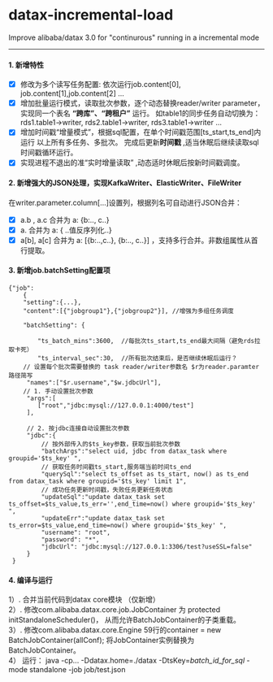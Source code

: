 # datax-incremental-load
Improve alibaba/datax 3.0 for "continurous"  running in a incremental mode

------
#### 1. 新增特性
- [x] 修改为多个读写任务配置: 依次运行job.content[0], job.content[1],job.content[2] ...
- [x] 增加批量运行模式，读取批次参数，逐个动态替换reader/writer parameter， 实现同一个表名 **“跨库”、“跨租户”** 运行。 如table1的同步任务自动切换为： rds1.table1->writer, rds2.table1->writer, rds3.table1->writer ...
- [x] 增加时间戳“增量模式”，根据sql配置，在单个时间戳范围[ts_start,ts_end]内运行 以上所有多任务、多批次。 完成后更新**时间戳** ,适当休眠后继续读取sql时间戳循环运行。
- [x] 实现进程不退出的准“实时增量读取” ,动态适时休眠后按新时间戳调度。

#### 2. 新增强大的JSON处理，实现KafkaWriter、ElasticWriter、FileWriter
在writer.parameter.column[...]设置列，根据列名可自动进行JSON合并：
- [x] a.b , a.c  合并为  a: {b:.., c..}
- [x] a.         合并为  a: { ..值反序列化..}
- [x] a[b], a[c] 合并为  a: [{b:..,c..}, {b:.., c..}] ，支持多行合并。非数组属性从首行提取。

#### 3. 新增job.batchSetting配置项
```json5
{"job":
    {
    "setting":{...},
    "content":[{"jobgroup1"},{"jobgroup2"}], //增强为多组任务调度
    
    "batchSetting": {
    
        "ts_batch_mins":3600,  //每批次ts_start,ts_end最大间隔（避免rds拉取卡死）
        "ts_interval_sec":30,  //所有批次结束后，是否继续休眠后运行？
    // 设置每个批次需要替换的 task reader/writer参数名 $r为reader.paramter路径简写
     "names":["$r.username","$w.jdbcUrl"],
    // 1. 手动设置批次参数
     "args":[
        ["root","jdbc:mysql://127.0.0.1:4000/test"]
     ],

     // 2. 按jdbc连接自动设置批次参数
     "jdbc":{
         // 按外部传入的$ts_key参数，获取当前批次参数
         "batchArgs":"select uid, jdbc from datax_task where groupid='$ts_key' ",
         // 获取任务时间戳ts_start,服务端当前时间ts_end
         "querySql":"select ts_offset as ts_start, now() as ts_end from datax_task where groupid='$ts_key' limit 1",
         // 成功任务更新时间戳，失败任务更新任务状态
         "updateSql":"update datax_task set ts_offset=$ts_value,ts_err='',end_time=now() where groupid='$ts_key' ",
         "updateErr":"update datax_task set ts_error=$ts_value,end_time=now() where groupid='$ts_key' ",
         "username": "root",
         "password": "*",
         "jdbcUrl": "jdbc:mysql://127.0.0.1:3306/test?useSSL=false"
     }
 }
```
#### 4. 编译与运行  
1）. 合并当前代码到datax core模块 （仅新增）  
2）. 修改com.alibaba.datax.core.job.JobContainer 为 protected initStandaloneScheduler()， 从而允许BatchJobContainer的子类重载。  
3）. 修改com.alibaba.datax.core.Engine 59行的container = new BatchJobContainer(allConf); 将JobContainer实例替换为BatchJobContainer。  
4） 运行： java -cp... -Ddatax.home=./datax -DtsKey=_batch_id_for_sql_ -mode standalone -job job/test.json  
